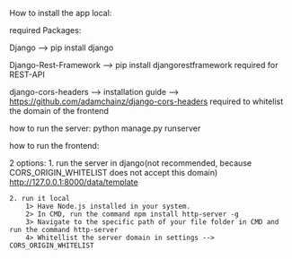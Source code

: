 How to install the app local:

required Packages:

Django --> pip install django

Django-Rest-Framework --> pip install djangorestframework
required for REST-API

django-cors-headers --> installation guide --> https://github.com/adamchainz/django-cors-headers
required to whitelist the domain of the frontend 


how to run the server:
python manage.py runserver


how to run the frontend: 

2 options: 
    1. run the server in django(not recommended, because CORS_ORIGIN_WHITELIST does not accept this domain)
    http://127.0.0.1:8000/data/template
    
    2. run it local 
        1> Have Node.js installed in your system.
        2> In CMD, run the command npm install http-server -g
        3> Navigate to the specific path of your file folder in CMD and run the command http-server
        4> Whitellist the server domain in settings --> CORS_ORIGIN_WHITELIST
